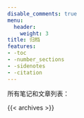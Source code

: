 ```yaml
---
disable_comments: true
menu:
  header:
    weight: 3
title: 归档
features:
- -toc
- -number_sections
- -sidenotes
- -citation
---
```


所有笔记和文章列表：

{{< archives >}}

